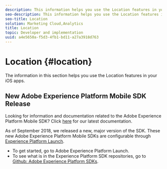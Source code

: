 ```yaml
---
description: This information helps you use the Location features in your iOS apps.
seo-description: This information helps you use the Location features in your iOS apps.
seo-title: Location
solution: Marketing Cloud,Analytics
title: Location
topic: Developer and implementation
uuid: a4e5650a-f5d3-4fb1-bd11-a27a3918d763
---
```


# Location {#location}

The information in this section helps you use the Location features in your iOS apps.

## New Adobe Experience Platform Mobile SDK Release

Looking for information and documentation related to the Adobe Experience Platform Mobile SDK? Click [here](https://aep-sdks.gitbook.io/docs/) for our latest documentation.

As of September 2018, we released a new, major version of the SDK. These new Adobe Experience Platform Mobile SDKs are configurable through [Experience Platform Launch](https://www.adobe.com/experience-platform/launch.html).

* To get started, go to Adobe Experience Platform Launch.
* To see what is in the Experience Platform SDK repositories, go to [Github: Adobe Experience Platform SDKs](https://github.com/Adobe-Marketing-Cloud/acp-sdks).

